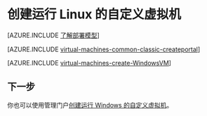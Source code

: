 <properties
	pageTitle="创建自定义 Linux 虚拟机 | Azure"
	description="了解如何从 Azure 管理门户使用经典部署模型创建自定义 Linux 虚拟机。"
	services="virtual-machines-linux"
	documentationCenter=""
	authors="cynthn"
	manager="timlt"
	editor="tysonn"
	tags="azure-service-management"/>

<tags
	ms.service="virtual-machines-linux"
	ms.date="03/15/2016"
	wacn.date="05/24/2016"/>

	
# 创建运行 Linux 的自定义虚拟机


[AZURE.INCLUDE [了解部署模型](../includes/learn-about-deployment-models-classic-include.md)]

[AZURE.INCLUDE [virtual-machines-common-classic-createportal](../includes/virtual-machines-common-classic-createportal.md)]

[AZURE.INCLUDE [virtual-machines-create-WindowsVM](../includes/virtual-machines-create-linuxvm.md)]

## 下一步

你也可以使用管理门户[创建运行 Windows 的自定义虚拟机](/documentation/articles/virtual-machines-windows-classic-createportal)。

<!---HONumber=Mooncake_0215_2016-->